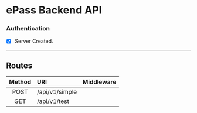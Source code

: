 # ePass Backend API

### Authentication
* [x] Server Created.

---

## Routes

| Method | URI | Middleware |
| :-----: | :---- | :-----:|
| POST | /api/v1/simple | |
| GET | /api/v1/test | |


